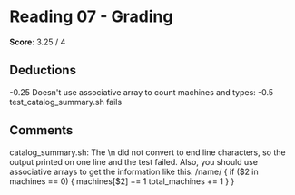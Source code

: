 Reading 07 - Grading
====================

**Score**: 3.25 / 4

Deductions
----------

-0.25	Doesn't use associative array to count machines and types:
-0.5 	test_catalog_summary.sh fails

Comments
--------

catalog_summary.sh:
The \n did not convert to end line characters, so the output printed on one line and the test failed. Also, you should use associative arrays to get the information like this:
  /name/      {
                    if ($2 in machines == 0) {
                        machines[$2] += 1
                        total_machines += 1
                    }
                }

